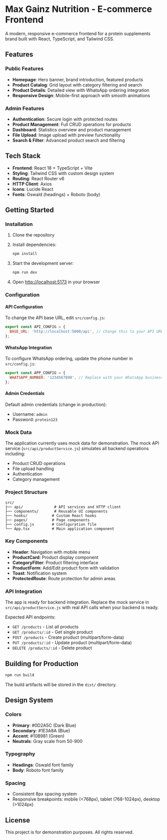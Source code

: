 # Max Gainz Nutrition - E-commerce Frontend

A modern, responsive e-commerce frontend for a protein supplements brand built with React, TypeScript, and Tailwind CSS.

## Features

### Public Features
- **Homepage**: Hero banner, brand introduction, featured products
- **Product Catalog**: Grid layout with category filtering and search
- **Product Details**: Detailed view with WhatsApp ordering integration
- **Responsive Design**: Mobile-first approach with smooth animations

### Admin Features
- **Authentication**: Secure login with protected routes
- **Product Management**: Full CRUD operations for products
- **Dashboard**: Statistics overview and product management
- **File Upload**: Image upload with preview functionality
- **Search & Filter**: Advanced product search and filtering

## Tech Stack

- **Frontend**: React 18 + TypeScript + Vite
- **Styling**: Tailwind CSS with custom design system
- **Routing**: React Router v6
- **HTTP Client**: Axios
- **Icons**: Lucide React
- **Fonts**: Oswald (headings) + Roboto (body)

## Getting Started

### Installation

1. Clone the repository
2. Install dependencies:
   ```bash
   npm install
   ```

3. Start the development server:
   ```bash
   npm run dev
   ```

4. Open [http://localhost:5173](http://localhost:5173) in your browser

### Configuration

#### API Configuration
To change the API base URL, edit `src/config.js`:

```javascript
export const API_CONFIG = {
  BASE_URL: 'http://localhost:5000/api', // Change this to your API URL
};
```

#### WhatsApp Integration
To configure WhatsApp ordering, update the phone number in `src/config.js`:

```javascript
export const APP_CONFIG = {
  WHATSAPP_NUMBER: '1234567890', // Replace with your WhatsApp business number
};
```

#### Admin Credentials
Default admin credentials (change in production):
- Username: `admin`
- Password: `protein123`

### Mock Data

The application currently uses mock data for demonstration. The mock API service (`src/api/productService.js`) simulates all backend operations including:
- Product CRUD operations
- File upload handling
- Authentication
- Category management

### Project Structure

```
src/
├── api/              # API services and HTTP client
├── components/       # Reusable UI components
├── hooks/           # Custom React hooks
├── pages/           # Page components
├── config.js        # Configuration file
└── App.tsx          # Main application component
```

### Key Components

- **Header**: Navigation with mobile menu
- **ProductCard**: Product display component
- **CategoryFilter**: Product filtering interface
- **ProductForm**: Add/Edit product form with validation
- **Toast**: Notification system
- **ProtectedRoute**: Route protection for admin areas

### API Integration

The app is ready for backend integration. Replace the mock service in `src/api/productService.js` with real API calls when your backend is ready.

Expected API endpoints:
- `GET /products` - List all products
- `GET /products/:id` - Get single product
- `POST /products` - Create product (multipart/form-data)
- `PUT /products/:id` - Update product (multipart/form-data)
- `DELETE /products/:id` - Delete product

## Building for Production

```bash
npm run build
```

The build artifacts will be stored in the `dist/` directory.

## Design System

### Colors
- **Primary**: #0D2A5C (Dark Blue)
- **Secondary**: #1E3A8A (Blue)
- **Accent**: #10B981 (Green)
- **Neutrals**: Gray scale from 50-900

### Typography
- **Headings**: Oswald font family
- **Body**: Roboto font family

### Spacing
- Consistent 8px spacing system
- Responsive breakpoints: mobile (<768px), tablet (768-1024px), desktop (>1024px)

## License

This project is for demonstration purposes. All rights reserved.